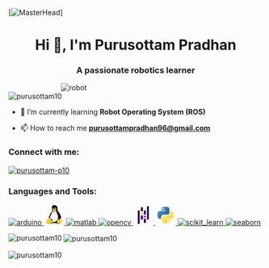 [![MasterHead](https://user-images.githubusercontent.com/74038190/241765440-80728820-e06b-4f96-9c9e-9df46f0cc0a5.gif)]
<h1 align="center">Hi 👋, I'm Purusottam Pradhan</h1>
<h3 align="center">A passionate robotics learner</h3>
<img align="right" alt="robot" width="400" src="https://cdn.dribbble.com/users/42048/screenshots/8350927/robotintro_dribble.gif">

<p align="left"> <img src="https://komarev.com/ghpvc/?username=purusottam10&label=Profile%20views&color=0e75b6&style=flat" alt="purusottam10" /> </p>

- 🌱 I’m currently learning **Robot Operating System (ROS)**

- 📫 How to reach me **purusottampradhan96@gmail.com**

<h3 align="left">Connect with me:</h3>
<p align="left">
<a href="https://linkedin.com/in/purusottam-p10" target="blank"><img align="center" src="https://raw.githubusercontent.com/rahuldkjain/github-profile-readme-generator/master/src/images/icons/Social/linked-in-alt.svg" alt="purusottam-p10" height="30" width="40" /></a>
</p>

<h3 align="left">Languages and Tools:</h3>
<p align="left"> <a href="https://www.arduino.cc/" target="_blank" rel="noreferrer"> <img src="https://cdn.worldvectorlogo.com/logos/arduino-1.svg" alt="arduino" width="40" height="40"/> </a> <a href="https://www.linux.org/" target="_blank" rel="noreferrer"> <img src="https://raw.githubusercontent.com/devicons/devicon/master/icons/linux/linux-original.svg" alt="linux" width="40" height="40"/> </a> <a href="https://www.mathworks.com/" target="_blank" rel="noreferrer"> <img src="https://upload.wikimedia.org/wikipedia/commons/2/21/Matlab_Logo.png" alt="matlab" width="40" height="40"/> </a> <a href="https://opencv.org/" target="_blank" rel="noreferrer"> <img src="https://www.vectorlogo.zone/logos/opencv/opencv-icon.svg" alt="opencv" width="40" height="40"/> </a> <a href="https://pandas.pydata.org/" target="_blank" rel="noreferrer"> <img src="https://raw.githubusercontent.com/devicons/devicon/2ae2a900d2f041da66e950e4d48052658d850630/icons/pandas/pandas-original.svg" alt="pandas" width="40" height="40"/> </a> <a href="https://www.python.org" target="_blank" rel="noreferrer"> <img src="https://raw.githubusercontent.com/devicons/devicon/master/icons/python/python-original.svg" alt="python" width="40" height="40"/> </a> <a href="https://scikit-learn.org/" target="_blank" rel="noreferrer"> <img src="https://upload.wikimedia.org/wikipedia/commons/0/05/Scikit_learn_logo_small.svg" alt="scikit_learn" width="40" height="40"/> </a> <a href="https://seaborn.pydata.org/" target="_blank" rel="noreferrer"> <img src="https://seaborn.pydata.org/_images/logo-mark-lightbg.svg" alt="seaborn" width="40" height="40"/> </a> </p>

<p><img align="left" src="https://github-readme-stats.vercel.app/api/top-langs?username=purusottam10&show_icons=true&locale=en&layout=compact" alt="purusottam10" /></p>

<p>&nbsp;<img align="center" src="https://github-readme-stats.vercel.app/api?username=purusottam10&show_icons=true&locale=en" alt="purusottam10" /></p>

<p><img align="center" src="https://github-readme-streak-stats.herokuapp.com/?user=purusottam10&" alt="purusottam10" /></p>

